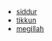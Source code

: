  - [siddur](https://shafeh.org/siddur)
 - [tikkun](https://shafeh.org/tikkun)
 - [megillah](https://shafeh.org/megillah)
